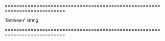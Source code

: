 <!--**
/*-------------------------------------------
    Auto-generated file. Do not modify.
-------------------------------------------

**-->
===========================================================================
<!--default-->'Between'<!--/default-->
<!--type-->string<!--/type-->
===========================================================================

<!--shortDescription-->

<!--/shortDescription-->

<!--fullDescription-->

<!--/fullDescription-->